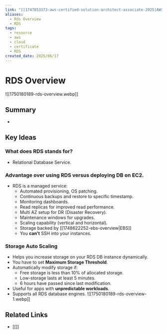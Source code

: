 ```yaml
---
link: "[[1747853373-aws-certified-solution-architect-associate-2025|AWS Certified Solution Architect Associate 2025]]"
aliases:
  - Rds Overview
  - RDS
tags:
  - resource
  - aws
  - cloud
  - certificate
  - RDS
created_date: 2025/06/17
---
```

# RDS Overview
![[1750180189-rds-overview.webp]]
## Summary
- 
## Key Ideas
### What does RDS stands for?
- Relational Database Service.
### Advantage over using RDS versus deploying DB on EC2.
- RDS is a managed service:
	- Automated provisioning, OS patching.
	- Continuous backups and restore to specific timestamp.
	- Monitoring dashboards.
	- Read replicas for improved read performance.
	- Multi AZ setup for DR (Disaster Recovery).
	- Maintenance windows for upgrades.
	- Scaling capability (vertical and horizontal).
	- Storage backed by [[1748622252-ebs-overview|EBS]]
	- You **can't** SSH into your instances.
### Storage Auto Scaling
- Helps you increase storage on your RDS DB instance dynamically.
- You have to set **Maximum Storage Threshold**.
- Automatically modify storage if:
	- Free storage is less than 10% of allocated storage.
	- Low-storage lasts at least 5 minutes.
	- 6 hours have passed since last modification.
- Useful for apps with **unpredictable workloads**.
- Supports all RDS database engines.
![[1750180189-rds-overview-1.webp]]
## Related Links
- [[]]
